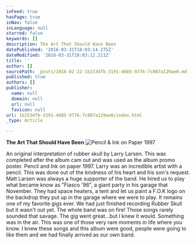 ```yaml
---
inFeed: true
hasPage: true
inNav: false
inLanguage: null
starred: false
keywords: []
description: The Art That Should Have Been
datePublished: '2016-03-31T18:03:14.275Z'
dateModified: '2016-03-31T18:03:12.211Z'
title: ''
author: []
sourcePath: _posts/2016-02-22-1b1534fb-3191-4685-9776-7c807a129ae0.md
published: true
authors: []
publisher:
  name: null
  domain: null
  url: null
  favicon: null
url: 1b1534fb-3191-4685-9776-7c807a129ae0/index.html
_type: Article

---
```

**The Art That Should Have Been**
![Pencil & Ink on Paper 1997](https://s3-us-west-2.amazonaws.com/the-grid-img/p/50b37b43f811d2826695b58ead85a2b23ad74e03.jpg)

An original interpretation of rubber skull by Larry Larsen. This was completed after the album cam out and was used as the album promo poster. Pencil and Ink on paper 1997\. Larry was an incredible artist with a pencil. This was done out of the kindness of his heart and his son's request. Matt Larsen was always a huge supporter of the band. He hired us to play what became know as "Fiasco '96", a giant party in his garage that November. They had space heaters, a tent and let us paint a F.O.K logo on the backdrop they put up in the garage where we were to play. It remains one of my favorite gigs ever. We had just finished recording Rubber Skull but it wasn't out yet. The whole band was on fire! Those songs rarely sounded that savage. The gig went great...but I knew it would. Something was in the air. This was one of those very rare moments in life where you know. I knew these songs and this album were good, people were going to like them and we had finally arrived as our own band.